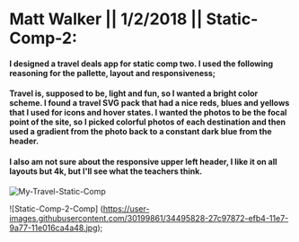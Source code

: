 # Matt Walker || 1/2/2018 || Static-Comp-2:

#### I designed a travel deals app for static comp two. I used the following reasoning for the pallette, layout and responsiveness;

#### Travel is, supposed to be, light and fun, so I wanted a bright color scheme. I found a travel SVG pack that had a nice reds, blues and yellows that I used for icons and hover states. I wanted the photos to be the focal point of the site, so I picked colorful photos of each destination and then used a gradient from the photo back to a constant dark blue from the header.

#### I also am not sure about the responsive upper left header, I like it on all layouts but 4k, but I'll see what the teachers think.

![My-Travel-Static-Comp](https://user-images.githubusercontent.com/30199861/34495908-875272b2-efb4-11e7-84c2-1efdc306f051.png)

![Static-Comp-2-Comp] (https://user-images.githubusercontent.com/30199861/34495828-27c97872-efb4-11e7-9a77-11e016ca4a48.jpg);





